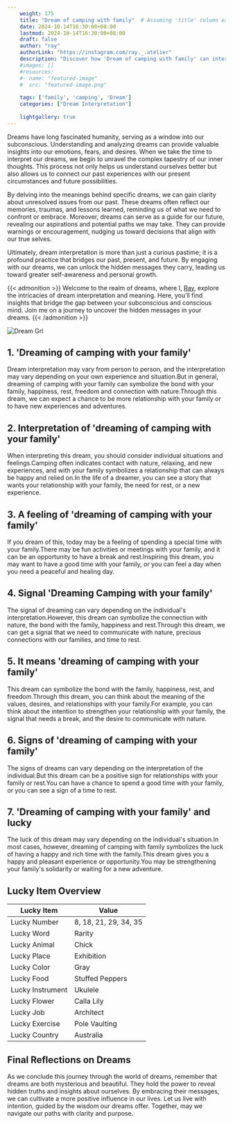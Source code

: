 ```yaml
---
    weight: 175
    title: "Dream of camping with family"  # Assuming 'title' column exists
    date: 2024-10-14T16:30:00+08:00
    lastmod: 2024-10-14T16:30:00+08:00
    draft: false
    author: "ray"
    authorLink: "https://instagram.com/ray._.atelier"
    description: "Discover how 'Dream of camping with family' can interpret your future and uncover its significant meanings in your life."
    #images: []
    #resources:
    #- name: "featured-image"
    #  src: "featured-image.png"
    
    tags: ['family', 'camping', 'Dream']
    categories: ["Dream Interpretation"]
    
    lightgallery: true
---
```

    
Dreams have long fascinated humanity, serving as a window into our subconscious. Understanding and analyzing dreams can provide valuable insights into our emotions, fears, and desires. When we take the time to interpret our dreams, we begin to unravel the complex tapestry of our inner thoughts. This process not only helps us understand ourselves better but also allows us to connect our past experiences with our present circumstances and future possibilities.

By delving into the meanings behind specific dreams, we can gain clarity about unresolved issues from our past. These dreams often reflect our memories, traumas, and lessons learned, reminding us of what we need to confront or embrace. Moreover, dreams can serve as a guide for our future, revealing our aspirations and potential paths we may take. They can provide warnings or encouragement, nudging us toward decisions that align with our true selves.

Ultimately, dream interpretation is more than just a curious pastime; it is a profound practice that bridges our past, present, and future. By engaging with our dreams, we can unlock the hidden messages they carry, leading us toward greater self-awareness and personal growth.

{{< admonition >}}
Welcome to the realm of dreams, where I, [Ray](https://instagram.com/ray._.atelier), explore the intricacies of dream interpretation and meaning. Here, you’ll find insights that bridge the gap between your subconscious and conscious mind. Join me on a journey to uncover the hidden messages in your dreams.
{{< /admonition >}}

![Dream Grl](https://cdn.pixabay.com/photo/2017/11/02/03/35/gothic-2910057_1280.jpg "Dream Grl")

## 1. 'Dreaming of camping with your family'
Dream interpretation may vary from person to person, and the interpretation may vary depending on your own experience and situation.But in general, dreaming of camping with your family can symbolize the bond with your family, happiness, rest, freedom and connection with nature.Through this dream, we can expect a chance to be more relationship with your family or to have new experiences and adventures.

## 2. Interpretation of 'dreaming of camping with your family'
When interpreting this dream, you should consider individual situations and feelings.Camping often indicates contact with nature, relaxing, and new experiences, and with your family symbolizes a relationship that can always be happy and relied on.In the life of a dreamer, you can see a story that wants your relationship with your family, the need for rest, or a new experience.

## 3. A feeling of 'dreaming of camping with your family'
If you dream of this, today may be a feeling of spending a special time with your family.There may be fun activities or meetings with your family, and it can be an opportunity to have a break and rest.Inspiring this dream, you may want to have a good time with your family, or you can feel a day when you need a peaceful and healing day.

## 4. Signal 'Dreaming Camping with your family'
The signal of dreaming can vary depending on the individual's interpretation.However, this dream can symbolize the connection with nature, the bond with the family, happiness and rest.Through this dream, we can get a signal that we need to communicate with nature, precious connections with our families, and time to rest.

## 5. It means 'dreaming of camping with your family'
This dream can symbolize the bond with the family, happiness, rest, and freedom.Through this dream, you can think about the meaning of the values, desires, and relationships with your family.For example, you can think about the intention to strengthen your relationship with your family, the signal that needs a break, and the desire to communicate with nature.

## 6. Signs of 'dreaming of camping with your family'
The signs of dreams can vary depending on the interpretation of the individual.But this dream can be a positive sign for relationships with your family or rest.You can have a chance to spend a good time with your family, or you can see a sign of a time to rest.

## 7. 'Dreaming of camping with your family' and lucky
The luck of this dream may vary depending on the individual's situation.In most cases, however, dreaming of camping with family symbolizes the luck of having a happy and rich time with the family.This dream gives you a happy and pleasant experience or opportunity.You may be strengthening your family's solidarity or waiting for a new adventure.

## Lucky Item Overview
| Lucky Item          | Value              |
|---------------|--------------------|
| Lucky Number        | 8, 18, 21, 29, 34, 35  |
| Lucky Word          | Rarity |
| Lucky Animal        | Chick |
| Lucky Place         | Exhibition     |
| Lucky Color         | Gray     |
| Lucky Food          | Stuffed Peppers      |
| Lucky Instrument    | Ukulele |
| Lucky Flower        | Calla Lily    |
| Lucky Job           | Architect       |
| Lucky Exercise      | Pole Vaulting  |
| Lucky Country       | Australia    |


##  Final Reflections on Dreams

As we conclude this journey through the world of dreams, remember that dreams are both mysterious and beautiful. They hold the power to reveal hidden truths and insights about ourselves. By embracing their messages, we can cultivate a more positive influence in our lives. Let us live with intention, guided by the wisdom our dreams offer. Together, may we navigate our paths with clarity and purpose.
